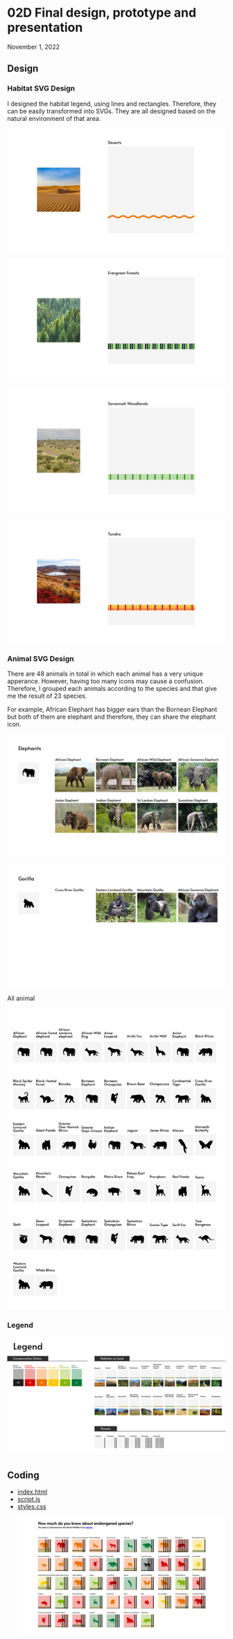 # 02D Final design, prototype and presentation

<p>November 1, 2022</p>

## Design

### Habitat SVG Design

<p>I designed the habitat legend, using lines and rectangles. Therefore, they can be easily transformed into SVGs. They are all designed based on the natural environment of that area.</p>

![image](habitat_design_1.png)

![image](habitat_design_2.png)

![image](habitat_design_3.png)

![image](habitat_design_4.png)

### Animal SVG Design

<p>There are 48 animals in total in which each animal has a very unique apperance. However, having too many icons may cause a confusion. Therefore, I grouped each animals according to the species and that give me the result of 23 species. </p>
  
<p>For example, African Elephant has bigger ears than the Bornean Elephant but both of them are elephant and therefore, they can share the elephant icon.</p>

![image](elephant_species.png)

![image](gorilla_species.png)

<p>All animal</p>

![image](species_design.png)

### Legend

![image](Legend.png)

## Coding

<ul>
  <li><a href="https://github.com/skyladfah/MajorStudio1_Qualitative/blob/main/week_3/index.html">index.html</a>
  <li><a href="https://github.com/skyladfah/MajorStudio1_Qualitative/blob/main/week_3/script.js">script.js</a>
  <li><a href="https://github.com/skyladfah/MajorStudio1_Qualitative/blob/main/week_3/styles.css">styles.css</a>
<u/l>  
  
![image](final_outcome.jpg)
